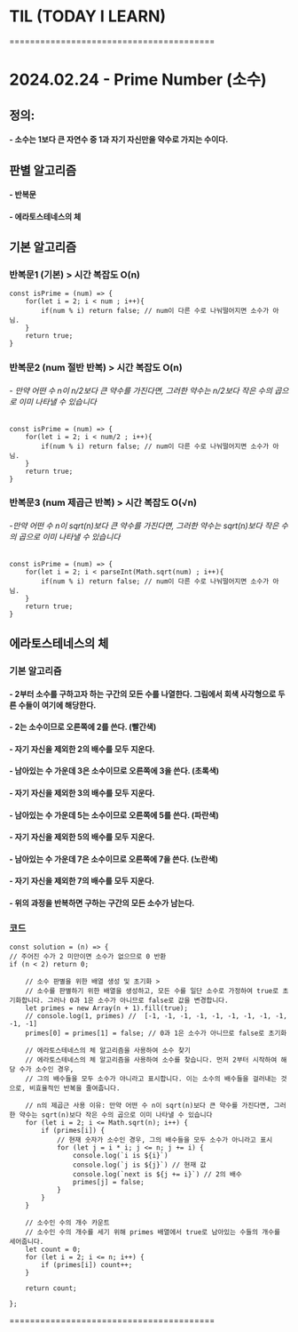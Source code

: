 # TIL (TODAY I LEARN)

========================================

# 2024.02.24 - Prime Number (소수)

## 정의:

#### - 소수는 1보다 큰 자연수 중 1과 자기 자신만을 약수로 가지는 수이다.

## 판별 알고리즘

#### - 반복문
#### - 에라토스테네스의 체

## 기본 알고리즘
### 반복문1 (기본) > 시간 복잡도 O(n)
```
const isPrime = (num) => {
    for(let i = 2; i < num ; i++){
        if(num % i) return false; // num이 다른 수로 나눠떨어지면 소수가 아님.
    }
    return true;
}
```

### 반복문2 (num 절반 반복) > 시간 복잡도 O(n) 
###### - 만약 어떤 수 n이 n/2보다 큰 약수를 가진다면, 그러한 약수는 n/2보다 작은 수의 곱으로 이미 나타낼 수 있습니다
```
const isPrime = (num) => {
    for(let i = 2; i < num/2 ; i++){
        if(num % i) return false; // num이 다른 수로 나눠떨어지면 소수가 아님.
    }
    return true;
}
```

### 반복문3 (num 제곱근 반복) > 시간 복잡도 O(√n)  
###### -만약 어떤 수 n이 sqrt(n)보다 큰 약수를 가진다면, 그러한 약수는 sqrt(n)보다 작은 수의 곱으로 이미 나타낼 수 있습니다

```
const isPrime = (num) => {
    for(let i = 2; i < parseInt(Math.sqrt(num) ; i++){
        if(num % i) return false; // num이 다른 수로 나눠떨어지면 소수가 아님.
    }
    return true;
}
```

## 에라토스테네스의 체

### 기본 알고리즘

#### - 2부터 소수를 구하고자 하는 구간의 모든 수를 나열한다. 그림에서 회색 사각형으로 두른 수들이 여기에 해당한다.
#### - 2는 소수이므로 오른쪽에 2를 쓴다. (빨간색)
#### - 자기 자신을 제외한 2의 배수를 모두 지운다.
#### - 남아있는 수 가운데 3은 소수이므로 오른쪽에 3을 쓴다. (초록색)
#### - 자기 자신을 제외한 3의 배수를 모두 지운다.
#### - 남아있는 수 가운데 5는 소수이므로 오른쪽에 5를 쓴다. (파란색)
#### - 자기 자신을 제외한 5의 배수를 모두 지운다.
#### - 남아있는 수 가운데 7은 소수이므로 오른쪽에 7을 쓴다. (노란색)
#### - 자기 자신을 제외한 7의 배수를 모두 지운다.
#### - 위의 과정을 반복하면 구하는 구간의 모든 소수가 남는다.


### 코드

```
const solution = (n) => {
// 주어진 수가 2 미만이면 소수가 없으므로 0 반환
if (n < 2) return 0;

    // 소수 판별을 위한 배열 생성 및 초기화 >
    // 소수를 판별하기 위한 배열을 생성하고, 모든 수를 일단 소수로 가정하여 true로 초기화합니다. 그러나 0과 1은 소수가 아니므로 false로 값을 변경합니다.
    let primes = new Array(n + 1).fill(true);
    // console.log(1, primes) //  [-1, -1, -1, -1, -1, -1, -1, -1, -1, -1, -1]
    primes[0] = primes[1] = false; // 0과 1은 소수가 아니므로 false로 초기화

    // 에라토스테네스의 체 알고리즘을 사용하여 소수 찾기
    // 에라토스테네스의 체 알고리즘을 사용하여 소수를 찾습니다. 먼저 2부터 시작하여 해당 수가 소수인 경우,
    // 그의 배수들을 모두 소수가 아니라고 표시합니다. 이는 소수의 배수들을 걸러내는 것으로, 비효율적인 반복을 줄여줍니다.

    // n의 제곱근 사용 이유: 만약 어떤 수 n이 sqrt(n)보다 큰 약수를 가진다면, 그러한 약수는 sqrt(n)보다 작은 수의 곱으로 이미 나타낼 수 있습니다
    for (let i = 2; i <= Math.sqrt(n); i++) {
        if (primes[i]) {
            // 현재 숫자가 소수인 경우, 그의 배수들을 모두 소수가 아니라고 표시
            for (let j = i * i; j <= n; j += i) {
                console.log(`i is ${i}`)
                console.log(`j is ${j}`) // 현재 값
                console.log(`next is ${j += i}`) // 2의 배수
                primes[j] = false;
            }
        }
    }

    // 소수인 수의 개수 카운트
    // 소수인 수의 개수를 세기 위해 primes 배열에서 true로 남아있는 수들의 개수를 세어줍니다.
    let count = 0;
    for (let i = 2; i <= n; i++) {
        if (primes[i]) count++;
    }

    return count;

};
```


========================================

